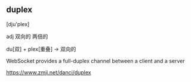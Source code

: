 ## duplex

[dju'plex]

adj 双向的 两倍的

du[双] + plex[重叠] -> 双向的

WebSocket provides a full-duplex channel between a client and a server

https://www.zmji.net/danci/duplex
